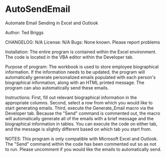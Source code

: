 # AutoSendEmail
Automate Email Sending in Excel and Outlook

Author: Ted Briggs

CHANGELOG: N/A
License: N/A
Bugs: None known. Please report problems

Installation: The entire program is contained within the Excel environment. The code is located in the VBA editor within the Developer tab.

Purpose of program: The workbook is used to store employee biographical information. If the information needs to be updated, the program will automatically generate personalized emails populated with each person's biographical information, along with an HTML printed message. The program can also automatically send these emails. 

Instructions: First, fill out relevant biographical information in the appropriate columns. Second, select a row from which you would like to start generating emails.
          Third, execute the Generate_Email macro via the Developer tab. Because the "Send" command is commented out, the macro will automatically generate all of the emails with a brief message and the biographical information in tables.
          You can execute the code on either tab, and the message is slightly different based on which tab you start from. 
          
NOTES: This program is only compatible with Microsoft Excel and Outlook. The "Send" command within the code has been commented out so as not to run. Please uncomment if you would like the emails to automatically send. 
